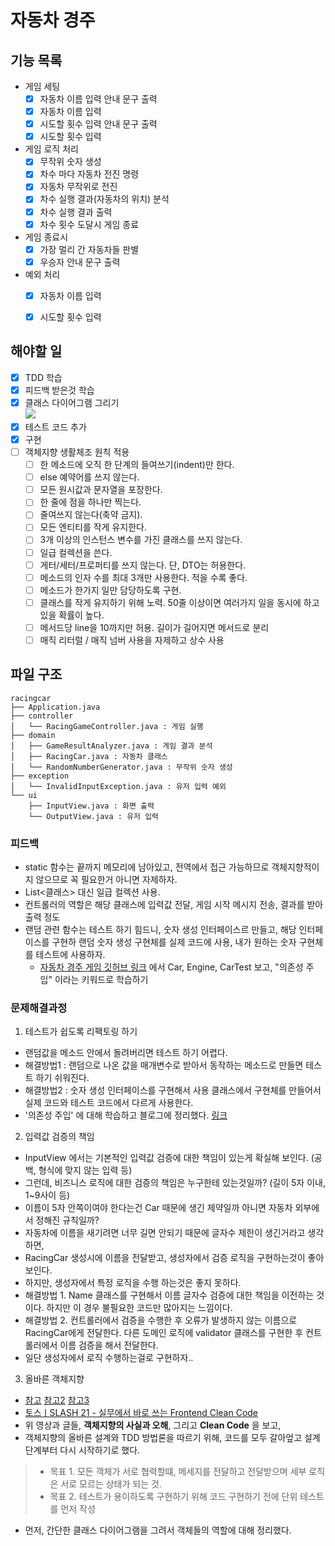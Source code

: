 # 자동차 경주

## 기능 목록

- 게임 세팅
  - [x] 자동차 이름 입력 안내 문구 출력
  - [x] 자동차 이름 입력
  - [x] 시도할 횟수 입력 안내 문구 출력
  - [x] 시도할 횟수 입력

- 게임 로직 처리
  - [x] 무작위 숫자 생성
  - [x] 차수 마다 자동차 전진 명령
  - [x] 자동차 무작위로 전진
  - [x] 차수 실행 결과(자동차의 위치) 분석
  - [x] 차수 실행 결과 출력
  - [x] 차수 횟수 도달시 게임 종료

- 게임 종료시
  - [x] 가장 멀리 간 자동차들 판별
  - [x] 우승자 안내 문구 출력

- 예외 처리
  - [x] 자동차 이름 입력
  - [x] 시도할 횟수 입력



## 해야할 일


- [x] TDD 학습
- [x] 피드백 받은것 학습
- [x] 클래스 다이어그램 그리기
  <br><img src="https://drive.google.com/uc?export=download&id=1dyQl5DYD31gapDS3C51iSa2HAisS4Wtc"/><br>
- [x] 테스트 코드 추가
- [x] 구현
- [ ] 객체지향 생활체조 원칙 적용
  - [ ] 한 메소드에 오직 한 단계의 들여쓰기(indent)만 한다.
  - [ ] else 예약어를 쓰지 않는다.
  - [ ] 모든 원시값과 문자열을 포장한다.
  - [ ] 한 줄에 점을 하나만 찍는다.
  - [ ] 줄여쓰지 않는다(축약 금지).
  - [ ] 모든 엔티티를 작게 유지한다.
  - [ ] 3개 이상의 인스턴스 변수를 가진 클래스를 쓰지 않는다.
  - [ ] 일급 컬렉션을 쓴다.
  - [ ] 게터/세터/프로퍼티를 쓰지 않는다. 단, DTO는 허용한다.
  - [ ] 메소드의 인자 수를 최대 3개만 사용한다. 적을 수록 좋다.
  - [ ] 메소드가 한가지 일만 담당하도록 구현.
  - [ ] 클래스를 작게 유지하기 위해 노력. 50줄 이상이면 여러가지 일을 동시에 하고 있을 확률이 높다.
  - [ ] 메서드당 line을 10까지만 허용. 길이가 길어지면 메서드로 분리
  - [ ] 매직 리터럴 / 매직 넘버 사용을 자제하고 상수 사용

## 파일 구조

```
racingcar
├── Application.java
├── controller
│   └── RacingGameController.java : 게임 실행
├── domain
│   ├── GameResultAnalyzer.java : 게임 결과 분석
│   ├── RacingCar.java : 자동차 클래스
│   └── RandomNumberGenerator.java : 무작위 숫자 생성
├── exception
│   └── InvalidInputException.java : 유저 입력 예외 
└── ui
    ├── InputView.java : 화면 출력
    └── OutputView.java : 유저 입력
```

### 피드백

- static 함수는 끝까지 메모리에 남아있고, 전역에서 접근 가능하므로 객체지향적이지 않으므로 꼭 필요한거 아니면 자제하자.
- List<클래스> 대신 일급 컬렉션 사용.
- 컨트롤러의 역할은 해당 클래스에 입력값 전달, 게임 시작 메시지 전송, 결과를 받아 출력 정도
- 랜덤 관련 함수는 테스트 하기 힘드니, 숫자 생성 인터페이스르 만들고, 해당 인터페이스를 구현하 랜덤 숫자 생성 구현체를 실제 코드에 사용, 내가 원하는 숫자 구현체를 테스트에 사용하자.
  - [자동차 경주 게임 깃허브 링크](https://github.com/next-step/java-racingcar/pull/4677/files#diff-a5219fe627362cc5231955d2894bef48b8bdf9da497868b9fdace7622b7b7231)
    에서 Car, Engine, CarTest 보고, "의존성 주입" 이라는 키워드로 학습하기

### 문제해결과정

1. 테스트가 쉽도록 리팩토링 하기
  - 랜덤값을 메소드 안에서 돌려버리면 테스트 하기 어렵다. 
  - 해결방법1 : 랜덤으로 나온 값을 매개변수로 받아서 동작하는 메소드로 만들면 테스트 하기 쉬워진다. 
  - 해결방법2 : 숫자 생성 인터페이스를 구현해서 사용 클래스에서 구현체를 만들어서 실제 코드와 테스트 코드에서 다르게 사용한다.
  - '의존성 주입' 에 대해 학습하고 블로그에 정리했다. [링크](https://velog.io/@dgh06175/%EA%B0%9D%EC%B2%B4%EC%A7%80%ED%96%A5-%EC%9D%98%EC%A1%B4%EC%84%B1-%EC%A3%BC%EC%9E%85)

2. 입력값 검증의 책임 
  - InputView 에서는 기본적인 입력값 검증에 대한 책임이 있는게 확실해 보인다. (공백, 형식에 맞지 않는 입력 등)
  - 그런데, 비즈니스 로직에 대한 검증의 책임은 누구한테 있는것일까? (길이 5자 이내, 1~9사이 등)
  - 이름이 5자 안쪽이여야 한다는건 Car 때문에 생긴 제약일까 아니면 자동차 외부에서 정해진 규칙일까? 
  - 자동차에 이름을 새기려면 너무 길면 안되기 때문에 글자수 제한이 생긴거라고 생각하면, 
  - RacingCar 생성시에 이름을 전달받고, 생성자에서 검증 로직을 구현하는것이 좋아보인다. 
  - 하지만, 생성자에서 특정 로직을 수행 하는것은 좋지 못하다. 
  - 해결방법 1. Name 클래스를 구현해서 이름 글자수 검증에 대한 책임을 이전하는 것이다. 하지만 이 경우 불필요한 코드만 많아지는 느낌이다. 
  - 해결방법 2. 컨트롤러에서 검증을 수행한 후 오류가 발생하지 않는 이름으로 RacingCar에게 전달한다. 다른 도메인 로직에 validator 클래스를 구현한 후 컨트롤러에서 이름 검증을 해서 전달한다. 
  - 일단 생성자에서 로직 수행하는걸로 구현하자..

3. 올바른 객체지향
  - [참고](https://tecoble.techcourse.co.kr/post/2020-04-28-ask-instead-of-getter/) [참고2](https://www.slipp.net/questions/559) [참고3](https://www.slipp.net/questions/565)
  - [토스ㅣSLASH 21 - 실무에서 바로 쓰는 Frontend Clean Code](https://www.youtube.com/watch?v=edWbHp_k_9Y&t=25s)
  - 위 영상과 글들, **객체지향의 사실과 오해**, 그리고 **Clean Code** 을 보고, 
  - 객체지향의 올바른 설계와 TDD 방법론을 따르기 위해, 코드를 모두 갈아엎고 설계 단계부터 다시 시작하기로 했다.

> - 목표 1. 모든 객체가 서로 협력할떄, 메세지를 전달하고 전달받으며 세부 로직은 서로 모르는 상태가 되는 것.
> - 목표 2. 테스트가 용이하도록 구현하기 위해 코드 구현하기 전에 단위 테스트를 먼저 작성

  - 먼저, 간단한 클래스 다이어그램을 그려서 객체들의 역할에 대해 정리했다.
